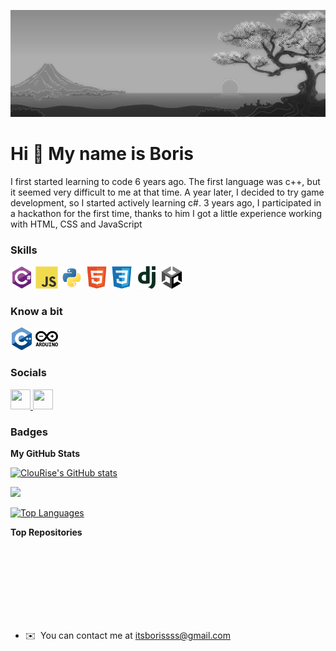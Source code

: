 ![Header](https://github.com/ClouRise/ClouRise/blob/main/assets/head.png)

Hi 👋 My name is Boris
======================


I first started learning to code 6 years ago. The first language was c++, but it seemed very difficult to me at that time. A year later, I decided to try game development, so I started actively learning c#. 3 years ago, I participated in a hackathon for the first time, thanks to him I got a little experience working with HTML, CSS and JavaScript



### Skills


<p align="left">
<a href="https://learn.microsoft.com/en-us/dotnet/csharp/" target="_blank" rel="noreferrer"><img src="https://github.com/ClouRise/ClouRise/blob/main/assets/csharp-original.svg" width="36" height="36" alt="C#" /></a>
<a href="https://developer.mozilla.org/en-US/docs/Web/JavaScript" target="_blank" rel="noreferrer"><img src="https://github.com/ClouRise/ClouRise/blob/main/assets/javascript-original.svg" width="36" height="36" alt="JavaScript" /></a>
<a href="https://www.python.org/" target="_blank" rel="noreferrer"><img src="https://github.com/ClouRise/ClouRise/blob/main/assets/python-original.svg" width="36" height="36" alt="Python" /></a>
<a href="https://developer.mozilla.org/en-US/docs/Glossary/HTML5" target="_blank" rel="noreferrer"><img src="https://github.com/ClouRise/ClouRise/blob/main/assets/html5-original.svg" width="36" height="36" alt="HTML5" /></a>
<a href="https://www.w3.org/TR/CSS/#css" target="_blank" rel="noreferrer"><img src="https://github.com/ClouRise/ClouRise/blob/main/assets/css3-original.svg" width="36" height="36" alt="CSS3" /></a>
<a href="https://www.djangoproject.com/" target="_blank" rel="noreferrer"><img src="https://github.com/ClouRise/ClouRise/blob/main/assets/django-plain.svg" width="36" height="36" alt="Django" /></a>
<a href="https://docs.unity.com" target="_blank" rel="noreferrer"><img src="https://github.com/ClouRise/ClouRise/blob/main/assets/unity-original.svg" width="36" height="36" alt="Unity" /></a>
</p>

### Know a bit

<p align="left">
<a href="https://learn.microsoft.com/en-us/cpp/?view=msvc-170" target="_blank" rel="noreferrer"><img src="https://github.com/ClouRise/ClouRise/blob/main/assets/cplusplus-original.svg" width="36" height="36" alt="C++" /></a>
<a href="https://store.arduino.cc/?gclid=Cj0KCQjw2eilBhCCARIsAG0Pf8uueBifykWcsSS4LPESeGQfxGVKJYnzV7bz471XfknQJy_1VINVWM8aAkLtEALw_wcB" target="_blank" rel="noreferrer"><img src="https://github.com/ClouRise/ClouRise/blob/main/assets/arduino-plain-wordmark.svg" width="36" height="36" alt="Arduino" /></a>

</p>


### Socials

<p align="left"> <a href="https://discord.com/users/ClouRise" target="_blank" rel="noreferrer"> <picture> <source media="(prefers-color-scheme: dark)" srcset="https://raw.githubusercontent.com/danielcranney/readme-generator/main/public/icons/socials/discord-dark.svg" /> <source media="(prefers-color-scheme: light)" srcset="https://raw.githubusercontent.com/danielcranney/readme-generator/main/public/icons/socials/discord.svg" /> <img src="https://raw.githubusercontent.com/danielcranney/readme-generator/main/public/icons/socials/discord.svg" width="32" height="32" /> </picture> </a> <a href="https://www.github.com/ClouRise" target="_blank" rel="noreferrer"> <picture> <source media="(prefers-color-scheme: dark)" srcset="https://raw.githubusercontent.com/danielcranney/readme-generator/main/public/icons/socials/github-dark.svg" /> <source media="(prefers-color-scheme: light)" srcset="https://raw.githubusercontent.com/danielcranney/readme-generator/main/public/icons/socials/github.svg" /> <img src="https://raw.githubusercontent.com/danielcranney/readme-generator/main/public/icons/socials/github.svg" width="32" height="32" /> </picture> </a></p>

### Badges

<b>My GitHub Stats</b>

<a href="http://www.github.com/ClouRise"><img src="https://github-readme-stats.vercel.app/api?username=ClouRise&show_icons=true&hide=&title_color=10b981&text_color=ffffff&icon_color=a855f7&bg_color=000000&hide_border=true&show_icons=true" alt="ClouRise's GitHub stats" /></a>

<a href="http://www.github.com/ClouRise"><img src="https://github-readme-streak-stats.herokuapp.com/?user=ClouRise&stroke=ffffff&background=000000&ring=10b981&fire=10b981&currStreakNum=ffffff&currStreakLabel=10b981&sideNums=ffffff&sideLabels=ffffff&dates=ffffff&hide_border=true" /></a>

<a href="https://github.com/ClouRise" align="left"><img src="https://github-readme-stats.vercel.app/api/top-langs/?username=ClouRise&langs_count=10&title_color=10b981&text_color=ffffff&icon_color=a855f7&bg_color=000000&hide_border=true&locale=en&custom_title=Top%20%Languages" alt="Top Languages" /></a>

<b>Top Repositories</b>

<div width="100%" align="center"></div><br /><br /><br /><br /><br /><br /><br />

* ✉️  You can contact me at [itsborissss@gmail.com](mailto:itsborissss@gmail.com)
